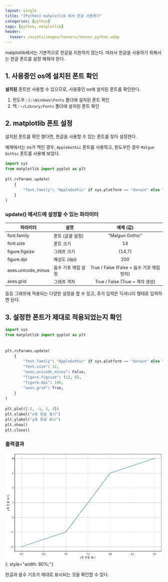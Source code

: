 ```yaml
---
layout: single
title: "[Python] matplotlib 에서 한글 사용하기"
categories: [python]
tags: [python, matplotlib]
header:
  teaser: /assets/images/teasers/teaser_python.webp
---
```


matplotlib에서는 기본적으로 한글을 지원하지 않는다. 따라서 한글을 사용하기 위해서는 한글 폰트를 설정 해줘야 한다.

## 1. 사용중인 os에 설치된 폰트 확인

**설치된** 폰트만 사용할 수 있으므로, 사용중인 os에 설치된 폰트를 확인한다.

1. 윈도우 : `C:\Windows\Fonts` 폴더에 설치된 폰트 확인
2. 맥 : `~/Library/Fonts` 폴더에 설치된 폰트 확인

## 2. matplotlib 폰트 설정

설치된 폰트를 확인 했다면, 한글을 사용할 수 있는 폰트를 찾아 설정한다.

예제에서는 os가 맥인 경우, `AppleGothic` 폰트를 사용하고, 윈도우인 경우 `Malgun Gothic` 폰트를 사용해 보았다.

```python
import sys
from matplotlib import pyplot as plt

plt.rcParams.update(
    {
        "font.family": "AppleGothic" if sys.platform == "darwin" else "Malgun Gothic",
    }
)
```

### update() 메서드에 설정할 수 있는 파라미터

| 파라미터           | 설명                |                 예제 (값)                  |
| ------------------ | ------------------- | :----------------------------------------: |
| font.family        | 폰트 (글꼴 설정)    |              "Malgun Gothic"               |
| font.size          | 폰트 크기           |                     14                     |
| figure.figsize     | 그래프 크기         |                   (14,7)                   |
| figure.dpi         | 해상도 (dpi)        |                    200                     |
| axes.unicode_minus | 음수 기호 깨짐 설정 | True / False (False = 음수 기호 깨짐 방지) |
| axes.grid          | 그래프 격자         |      True / False (True = 격자 생성)       |

등등 그래프에 적용되는 다양한 설정을 할 수 있고, 추가 입력은 딕셔너리 형태로 입력하면 된다.

## 3. 설정한 폰트가 제대로 적용되었는지 확인

```python
import sys
from matplotlib import pyplot as plt


plt.rcParams.update(
    {
        "font.family": "AppleGothic" if sys.platform == "darwin" else "Malgun Gothic",
        "font.size": 12,
        "axes.unicode_minus": False,
        "figure.figsize": (12, 8),
        "figure.dpi": 100,
        "axes.grid": True,
    }
)

plt.plot([-2, -1, 3, 4])
plt.xlabel("x축 한글 표시")
plt.ylabel("y축 한글 표시")
plt.show()
plt.close()
```

### 출력결과

![matplotlib_use_kr](/assets/images/2024-01-07/01.png){: style="width: 80%;"}

한글과 음수 기호가 제대로 표시되는 것을 확인할 수 있다.
